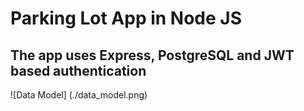 # Parking Lot App in Node JS
## The app uses Express, PostgreSQL and JWT based authentication

![Data Model] (./data_model.png)

